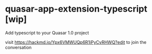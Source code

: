 # quasar-app-extension-typescript [wip]
Add typescript to your Quasar 1.0 project

visit https://hackmd.io/Ypx6VMWUQp6R1iPyCvRHWQ?edit to join the conversation

